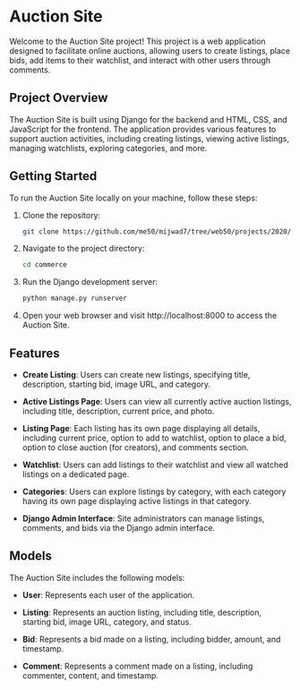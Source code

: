 # Auction Site

Welcome to the Auction Site project! This project is a web application designed to facilitate online auctions, allowing users to create listings, place bids, add items to their watchlist, and interact with other users through comments.

## Project Overview

The Auction Site is built using Django for the backend and HTML, CSS, and JavaScript for the frontend. The application provides various features to support auction activities, including creating listings, viewing active listings, managing watchlists, exploring categories, and more.

## Getting Started

To run the Auction Site locally on your machine, follow these steps:

1. Clone the repository:

    ```bash
    git clone https://github.com/me50/mijwad7/tree/web50/projects/2020/x/commerce
    ```

2. Navigate to the project directory:

    ```bash
    cd commerce
    ```
3. Run the Django development server:

    ```bash
    python manage.py runserver
    ```

4. Open your web browser and visit http://localhost:8000 to access the Auction Site.

## Features

- **Create Listing**: Users can create new listings, specifying title, description, starting bid, image URL, and category.
  
- **Active Listings Page**: Users can view all currently active auction listings, including title, description, current price, and photo.
  
- **Listing Page**: Each listing has its own page displaying all details, including current price, option to add to watchlist, option to place a bid, option to close auction (for creators), and comments section.
  
- **Watchlist**: Users can add listings to their watchlist and view all watched listings on a dedicated page.
  
- **Categories**: Users can explore listings by category, with each category having its own page displaying active listings in that category.
  
- **Django Admin Interface**: Site administrators can manage listings, comments, and bids via the Django admin interface.

## Models

The Auction Site includes the following models:

- **User**: Represents each user of the application.
  
- **Listing**: Represents an auction listing, including title, description, starting bid, image URL, category, and status.
  
- **Bid**: Represents a bid made on a listing, including bidder, amount, and timestamp.
  
- **Comment**: Represents a comment made on a listing, including commenter, content, and timestamp.
